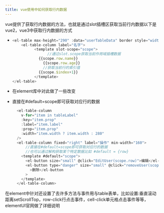 ```yaml
---
title: vue使用中如何获取行内数据
---
```




vue提供了获取行内数据的方法，也就是通过slot插槽区获取当前行内数据以下是vue2，vue3中获取行内数据的方式

- ```javascript
  <el-table max-height="290" :data="userTableData" border style="width: 100%">
  	  <el-table-column label="名字">
  		    <template slot-scope="scope">
                  //通过slot.scope获取当前作用域插槽数据
  		      {{scope.row.name}}
                {{scope.row.age}}
  				//获取当前行的索引值
  			  {{scope.$index+1}}
  		    </template>
  </el-table>
  ```

-  在element库中对此做了一些改变

- 直接在#default=scope即可获取对应行的数据

  

  ```javascript
    <el-table-column
      v-for="item in tableLabel"
      :key="item.prop"
      :label="item.label"
      :prop="item.prop"
      :width="item.width ? item.width : 280"
    />
    <el-table-column fixed="right" label="操作" min-width="160">
        //直接在#default=scope即可获取对应行的数据
        //也可以通过解构获取某个特定数据比如 #default = {row}
      <template #default="scope">
        <el-button size="small" @click="EditUser(scope.row)">编辑</el-button>
        <el-button type="danger" size="small" @click="removeUser(scope.row)"
          >删除</el-button
  		>
      </template>
    </el-table-column>
  ```

  

在element中针对还设置了去许多方法与事件用与table表单，比如设置:垂直滚动距离setScrollTop，row-click行点击事件，cell-click单元格点击事件等等，elementUI官网做了详细说明